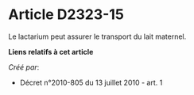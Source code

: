 # Article D2323-15

Le lactarium peut assurer le transport du lait maternel.

**Liens relatifs à cet article**

_Créé par_:

  - Décret n°2010-805 du 13 juillet 2010 - art. 1

